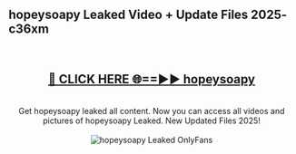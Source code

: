 <h2>hopeysoapy Leaked Video + Update Files 2025- c36xm</h2>
<br>
<div align="center">
<h2><a href="https://libra.edu.pl?hopeysoapy" rel="nofollow">🔴 CLICK HERE 🌐==►► hopeysoapy</a></h2>
<br>
Get hopeysoapy leaked all content. Now you can access all videos and pictures of hopeysoapy Leaked. New Updated Files 2025!
<br>
<br>
<a href="https://libra.edu.pl?hopeysoapy" rel="nofollow" data-target="animated-image.originalLink"><img src="https://i.ibb.co.com/WyWwxjT/player-gif2.gif" alt="hopeysoapy Leaked OnlyFans" style="max-width: 100%; display: inline-block;" data-target="animated-image.originalImage"></a>
</div>
<br>